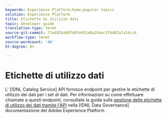 ```yaml
---
keywords: Experience Platform;home;popular topics
solution: Experience Platform
title: Etichette di utilizzo dati
topic: developer guide
translation-type: tm+mt
source-git-commit: 73a492ba887ddfe651e0a29aac376d82a7a1dcc4
workflow-type: tm+mt
source-wordcount: '46'
ht-degree: 0%

---
```



# Etichette di utilizzo dati

L&#39; [!DNL Catalog Service] API fornisce endpoint per gestire le etichette di utilizzo dei dati per i set di dati. Per informazioni su come effettuare chiamate a questi endpoint, consultate la guida sulla [gestione delle etichette di utilizzo dei dati tramite l&#39;API](../../data-governance/labels/overview.md) nella [!DNL Data Governance] documentazione del Adobe Experience Platform .